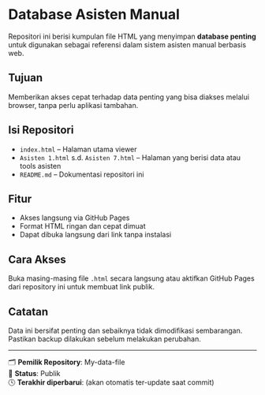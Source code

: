 # Database Asisten Manual

Repositori ini berisi kumpulan file HTML yang menyimpan **database penting** untuk digunakan sebagai referensi dalam sistem asisten manual berbasis web.

## Tujuan
Memberikan akses cepat terhadap data penting yang bisa diakses melalui browser, tanpa perlu aplikasi tambahan.

## Isi Repositori

- `index.html` – Halaman utama viewer
- `Asisten 1.html` s.d. `Asisten 7.html` – Halaman yang berisi data atau tools asisten
- `README.md` – Dokumentasi repositori ini

## Fitur
- Akses langsung via GitHub Pages
- Format HTML ringan dan cepat dimuat
- Dapat dibuka langsung dari link tanpa instalasi

## Cara Akses
Buka masing-masing file `.html` secara langsung atau aktifkan GitHub Pages dari repository ini untuk membuat link publik.

## Catatan
Data ini bersifat penting dan sebaiknya tidak dimodifikasi sembarangan. Pastikan backup dilakukan sebelum melakukan perubahan.

---

🗂️ **Pemilik Repository**: My-data-file  
📁 **Status**: Publik  
🕓 **Terakhir diperbarui**: (akan otomatis ter-update saat commit)
